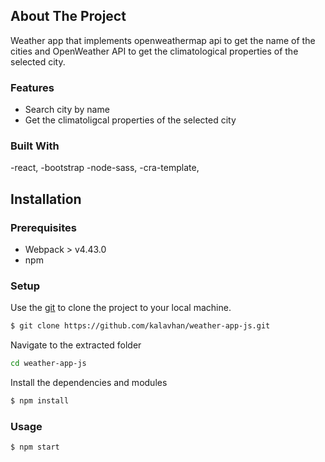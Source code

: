 <!-- ABOUT THE PROJECT -->
## About The Project
Weather app that implements openweathermap api to get the name of the cities and OpenWeather API to get the climatological properties of the selected city.

### Features
- Search city by name
- Get the climatoligcal properties of the selected city

### Built With
  -react,
  -bootstrap
  -node-sass,
 -cra-template,

## Installation
### Prerequisites
- Webpack > v4.43.0
- npm

### Setup
Use the [git](https://git-scm.com/downloads) to clone the project to your local machine.
```sh
$ git clone https://github.com/kalavhan/weather-app-js.git
```

Navigate to the extracted folder
```sh 
cd weather-app-js
```

Install the dependencies and modules
```sh
$ npm install
```

### Usage
```sh
$ npm start
```



